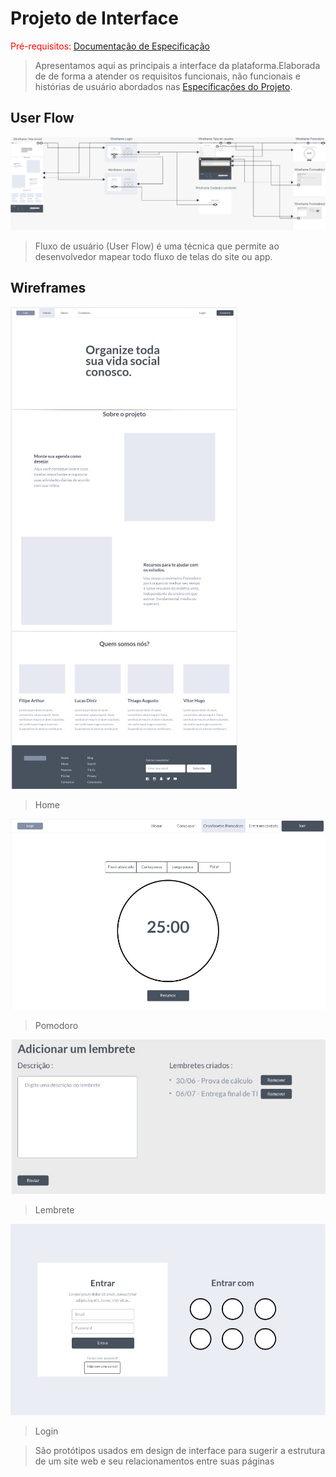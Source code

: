 # Projeto de Interface

<span style="color:red">Pré-requisitos: <a href="2-Especificação.md"> Documentação de Especificação</a></span>

> Apresentamos aqui as principais a interface da plataforma.Elaborada de
> de forma a atender os requisitos funcionais, não funcionais e histórias
> de usuário abordados nas [Especificações do Projeto](2-Especificação.md).

## User Flow

![UserFlow](images/userflow.jpeg)

> Fluxo de usuário (User Flow) é uma técnica que permite ao desenvolvedor
> mapear todo fluxo de telas do site ou app.

## Wireframes

![Wireframe](images/Home.jpeg)

> Home

![Wireframe](images/Pomodoro.jpeg)

> Pomodoro

![Wireframe](images/lembrete.jpeg)

> Lembrete

![Wireframe](images/Login.jpeg)

> Login

> São protótipos usados em design de interface para sugerir a
> estrutura de um site web e seu relacionamentos entre suas
> páginas
